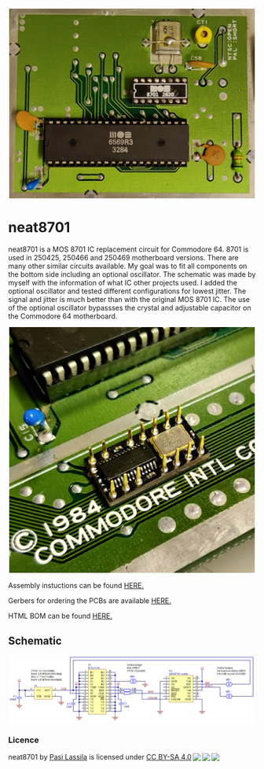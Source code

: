 <p align="center">
    <img img width="500" src="images/installed.jpg">
</p>

# neat8701
neat8701 is a MOS 8701 IC replacement circuit for Commodore 64. 8701 is used in 250425, 250466 and 250469 motherboard versions. There are many other similar circuits available. My goal was to fit all components on the bottom side including an optional oscillator. The schematic was made by myself with the information of what IC other projects used. I added the optional oscillator and tested different configurations for lowest jitter. The signal and jitter is much better than with the original MOS 8701 IC. The use of the optional oscillator bypassses the crystal and adjustable capacitor on the Commodore 64 motherboard.
<p align="center">
    <img img width="500" src="images/bottom_side.jpg">
</p>

Assembly instuctions can be found [HERE.](https://github.com/1c3d1v3r/neat8701/blob/main/assembly/neat8701_assembly_instructions.pdf)<br>

Gerbers for ordering the PCBs are available [HERE.](https://github.com/1c3d1v3r/neat8701/blob/main/gerbers/neat8701.zip)<br>

HTML BOM can be found [HERE.](https://htmlpreview.github.io/?https://github.com/1c3d1v3r/neat8701/blob/main/BOM/neat8701.html)

## Schematic
<p align="center">
    <img src="images/neat8701_schematic.PNG">
</p>

### Licence
<p xmlns:cc="http://creativecommons.org/ns#" xmlns:dct="http://purl.org/dc/terms/"><span property="dct:title">neat8701</span> by <a rel="cc:attributionURL dct:creator" property="cc:attributionName" href="https://github.com/1c3d1v3r/">Pasi Lassila</a> is licensed under <a href="http://creativecommons.org/licenses/by-sa/4.0/?ref=chooser-v1" target="_blank" rel="license noopener noreferrer" style="display:inline-block;">CC BY-SA 4.0<img style="height:22px!important;margin-left:3px;vertical-align:text-bottom;" src="https://mirrors.creativecommons.org/presskit/icons/cc.svg?ref=chooser-v1"><img style="height:22px!important;margin-left:3px;vertical-align:text-bottom;" src="https://mirrors.creativecommons.org/presskit/icons/by.svg?ref=chooser-v1"><img style="height:22px!important;margin-left:3px;vertical-align:text-bottom;" src="https://mirrors.creativecommons.org/presskit/icons/sa.svg?ref=chooser-v1"></a></p>
